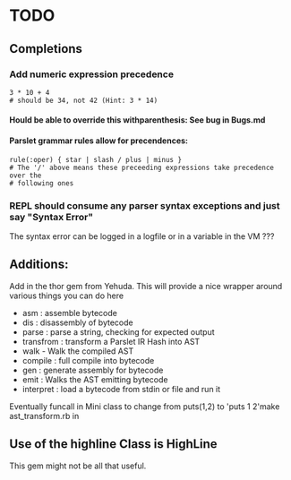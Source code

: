 # TODO

## Completions
### Add numeric expression precedence

```
3 * 10 + 4
# should be 34, not 42 (Hint: 3 * 14)
```

#### Hould be able to override this withparenthesis: See bug in Bugs.md

#### Parslet grammar rules allow for precendences:

```
rule(:oper) { star | slash / plus | minus }
# The '/' above means these preceeding expressions take precedence over the
# following ones
```
### REPL should consume any parser syntax exceptions and just say "Syntax Error"

The syntax error can be logged in a logfile or in a variable in the VM ???

## Additions:

Add in the thor gem from Yehuda. This
will provide a nice wrapper around various things you can do here

- asm : assemble bytecode
- dis : disassembly of bytecode
-  parse : parse a string, checking for expected output
- transfrom : transform a Parslet IR Hash into AST
- walk - Walk the compiled AST
- compile : full compile into bytecode
- gen : generate assembly for bytecode
- emit : Walks the AST emitting bytecode
- interpret : load a bytecode from stdin or file and run it

Eventually funcall in Mini class to change from puts(1,2) to 'puts 1 2'make ast_transform.rb in


## Use of the highline Class is HighLine

This gem might not be all that useful.